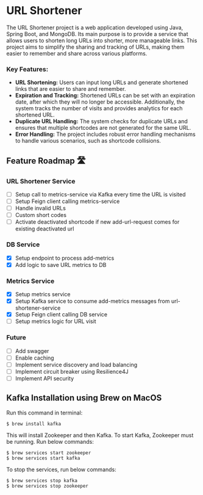 # URL Shortener
The URL Shortener project is a web application developed using Java, Spring Boot, and MongoDB. 
Its main purpose is to provide a service that allows users to shorten long URLs into shorter, more manageable links. 
This project aims to simplify the sharing and tracking of URLs, making them easier to remember and share across various platforms.
### Key Features:
- **URL Shortening:** Users can input long URLs and generate shortened links that are easier to share and remember.
- **Expiration and Tracking:** Shortened URLs can be set with an expiration date, after which they will no longer be accessible. Additionally, the system tracks the number of visits and provides analytics for each shortened URL.
- **Duplicate URL Handling:** The system checks for duplicate URLs and ensures that multiple shortcodes are not generated for the same URL.
- **Error Handling:** The project includes robust error handling mechanisms to handle various scenarios, such as shortcode collisions.

[//]: # (Key Features:)
[//]: # (URL Shortening: Users can input long URLs and generate shortened links that are easier to share and remember.)
[//]: # (Custom Shortcodes: Users have the option to customize the generated shortcodes for their URLs, making them more personalized and meaningful.)
[//]: # (Expiration and Tracking: Shortened URLs can be set with an expiration date, after which they will no longer be accessible. Additionally, the system tracks the number of visits and provides analytics for each shortened URL.)
[//]: # (Duplicate URL Handling: The system checks for duplicate URLs and ensures that multiple shortcodes are not generated for the same URL.)
[//]: # (Error Handling: The project includes robust error handling mechanisms to handle various scenarios, such as shortcode collisions and invalid URLs.)

## Feature Roadmap 🛣️
### URL Shortener Service
- [ ] Setup call to metrics-service via Kafka every time the URL is visited
- [ ] Setup Feign client calling metrics-service
- [ ] Handle invalid URLs
- [ ] Custom short codes
- [ ] Activate deactivated shortcode if new add-url-request comes for existing deactivated url
### DB Service
- [x] Setup endpoint to process add-metrics
- [x] Add logic to save URL metrics to DB
### Metrics Service
- [x] Setup metrics service
- [x] Setup Kafka service to consume add-metrics messages from url-shortener-service
- [x] Setup Feign client calling DB service
- [ ] Setup metrics logic for URL visit
### Future
- [ ] Add swagger
- [ ] Enable caching
- [ ] Implement service discovery and load balancing
- [ ] Implement circuit breaker using Resilience4J
- [ ] Implement API security

## Kafka Installation using Brew on MacOS
Run this command in terminal:
```shell
$ brew install kafka
```
This will install Zookeeper and then Kafka. To start Kafka, Zookeeper must be running. 
Run below commands:
```shell
$ brew services start zookeeper
$ brew services start kafka
```
To stop the services, run below commands:
```shell
$ brew services stop kafka
$ brew services stop zookeeper
```